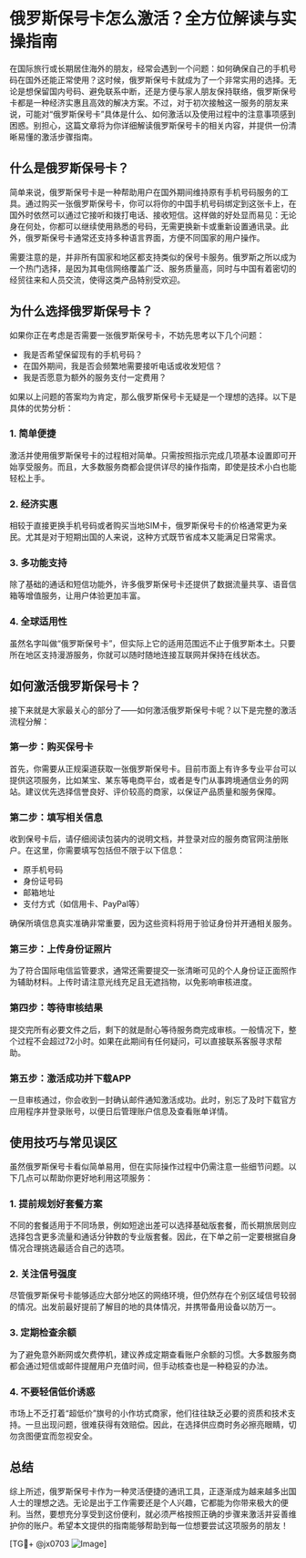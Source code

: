 # 俄罗斯保号卡怎么激活？全方位解读与实操指南

在国际旅行或长期居住海外的朋友，经常会遇到一个问题：如何确保自己的手机号码在国外还能正常使用？这时候，俄罗斯保号卡就成为了一个非常实用的选择。无论是想保留国内号码、避免联系中断，还是方便与家人朋友保持联络，俄罗斯保号卡都是一种经济实惠且高效的解决方案。不过，对于初次接触这一服务的朋友来说，可能对“俄罗斯保号卡”具体是什么、如何激活以及使用过程中的注意事项感到困惑。别担心，这篇文章将为你详细解读俄罗斯保号卡的相关内容，并提供一份清晰易懂的激活步骤指南。

## 什么是俄罗斯保号卡？

简单来说，俄罗斯保号卡是一种帮助用户在国外期间维持原有手机号码服务的工具。通过购买一张俄罗斯保号卡，你可以将你的中国手机号码绑定到这张卡上，在国外时依然可以通过它接听和拨打电话、接收短信。这样做的好处显而易见：无论身在何处，你都可以继续使用熟悉的号码，无需更换新卡或重新设置通讯录。此外，俄罗斯保号卡通常还支持多种语言界面，方便不同国家的用户操作。

需要注意的是，并非所有国家和地区都支持类似的保号卡服务。俄罗斯之所以成为一个热门选择，是因为其电信网络覆盖广泛、服务质量高，同时与中国有着密切的经贸往来和人员交流，使得这类产品特别受欢迎。

## 为什么选择俄罗斯保号卡？

如果你正在考虑是否需要一张俄罗斯保号卡，不妨先思考以下几个问题：
- 我是否希望保留现有的手机号码？
- 在国外期间，我是否会频繁地需要接听电话或收发短信？
- 我是否愿意为额外的服务支付一定费用？

如果以上问题的答案均为肯定，那么俄罗斯保号卡无疑是一个理想的选择。以下是具体的优势分析：

### 1. 简单便捷
激活并使用俄罗斯保号卡的过程相对简单。只需按照指示完成几项基本设置即可开始享受服务。而且，大多数服务商都会提供详尽的操作指南，即使是技术小白也能轻松上手。

### 2. 经济实惠
相较于直接更换手机号码或者购买当地SIM卡，俄罗斯保号卡的价格通常更为亲民。尤其是对于短期出国的人来说，这种方式既节省成本又能满足日常需求。

### 3. 多功能支持
除了基础的通话和短信功能外，许多俄罗斯保号卡还提供了数据流量共享、语音信箱等增值服务，让用户体验更加丰富。

### 4. 全球适用性
虽然名字叫做“俄罗斯保号卡”，但实际上它的适用范围远不止于俄罗斯本土。只要所在地区支持漫游服务，你就可以随时随地连接互联网并保持在线状态。

## 如何激活俄罗斯保号卡？

接下来就是大家最关心的部分了——如何激活俄罗斯保号卡呢？以下是完整的激活流程分解：

### 第一步：购买保号卡
首先，你需要从正规渠道获取一张俄罗斯保号卡。目前市面上有许多专业平台可以提供这项服务，比如某宝、某东等电商平台，或者是专门从事跨境通信业务的网站。建议优先选择信誉良好、评价较高的商家，以保证产品质量和服务保障。

### 第二步：填写相关信息
收到保号卡后，请仔细阅读包装内的说明文档，并登录对应的服务商官网注册账户。在这里，你需要填写包括但不限于以下信息：
- 原手机号码
- 身份证号码
- 邮箱地址
- 支付方式（如信用卡、PayPal等）

确保所填信息真实准确非常重要，因为这些资料将用于验证身份并开通相关服务。

### 第三步：上传身份证照片
为了符合国际电信监管要求，通常还需要提交一张清晰可见的个人身份证正面照作为辅助材料。上传时请注意光线充足且无遮挡物，以免影响审核进度。

### 第四步：等待审核结果
提交完所有必要文件之后，剩下的就是耐心等待服务商完成审核。一般情况下，整个过程不会超过72小时。如果在此期间有任何疑问，可以直接联系客服寻求帮助。

### 第五步：激活成功并下载APP
一旦审核通过，你会收到一封确认邮件通知激活成功。此时，别忘了及时下载官方应用程序并登录账号，以便日后管理账户信息及查看账单详情。

## 使用技巧与常见误区

虽然俄罗斯保号卡看似简单易用，但在实际操作过程中仍需注意一些细节问题。以下几点可以帮助你更好地利用这项服务：

### 1. 提前规划好套餐方案
不同的套餐适用于不同场景，例如短途出差可以选择基础版套餐，而长期旅居则应选择包含更多流量和通话分钟数的专业版套餐。因此，在下单之前一定要根据自身情况合理挑选最适合自己的选项。

### 2. 关注信号强度
尽管俄罗斯保号卡能够适应大部分地区的网络环境，但仍然存在个别区域信号较弱的情况。出发前最好提前了解目的地的具体情况，并携带备用设备以防万一。

### 3. 定期检查余额
为了避免意外断网或欠费停机，建议养成定期查看账户余额的习惯。大多数服务商都会通过短信或邮件提醒用户充值时间，但手动核查也是一种稳妥的办法。

### 4. 不要轻信低价诱惑
市场上不乏打着“超低价”旗号的小作坊式商家，他们往往缺乏必要的资质和技术支持。一旦出现问题，很难获得有效赔偿。因此，在选择供应商时务必擦亮眼睛，切勿贪图便宜而忽视安全。

## 总结

综上所述，俄罗斯保号卡作为一种灵活便捷的通讯工具，正逐渐成为越来越多出国人士的理想之选。无论是出于工作需要还是个人兴趣，它都能为你带来极大的便利。当然，要想充分享受到这份便利，就必须严格按照正确的步骤来激活并妥善维护你的账户。希望本文提供的指南能够帮助到每一位想要尝试这项服务的朋友！

[TG💪+ @jx0703 ![Image](https://github.com/user-attachments/assets/dbca1d08-cadb-493c-b0ec-ad6f7a83f270)]